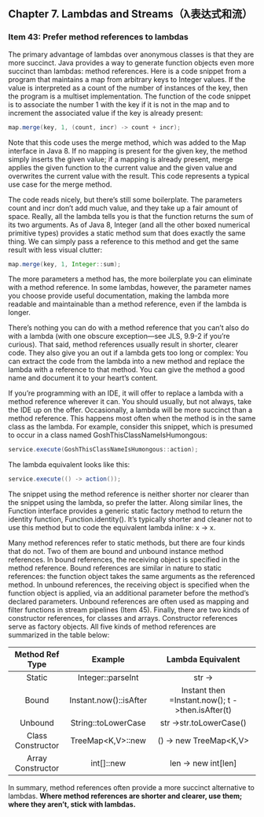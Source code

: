 ## Chapter 7. Lambdas and Streams（λ表达式和流）

### Item 43: Prefer method references to lambdas

The primary advantage of lambdas over anonymous classes is that they are more succinct. Java provides a way to generate function objects even more succinct than lambdas: method references. Here is a code snippet from a program that maintains a map from arbitrary keys to Integer values. If the value is interpreted as a count of the number of instances of the key, then the program is a multiset implementation. The function of the code snippet is to associate the number 1 with the key if it is not in the map and to increment the associated value if the key is already present:

```java
map.merge(key, 1, (count, incr) -> count + incr);
```

Note that this code uses the merge method, which was added to the Map interface in Java 8. If no mapping is present for the given key, the method simply inserts the given value; if a mapping is already present, merge applies the given function to the current value and the given value and overwrites the current value with the result. This code represents a typical use case for the merge method.

The code reads nicely, but there’s still some boilerplate. The parameters count and incr don’t add much value, and they take up a fair amount of space. Really, all the lambda tells you is that the function returns the sum of its two arguments. As of Java 8, Integer (and all the other boxed numerical primitive types) provides a static method sum that does exactly the same thing. We can simply pass a reference to this method and get the same result with less visual clutter:

```java
map.merge(key, 1, Integer::sum);
```

The more parameters a method has, the more boilerplate you can eliminate with a method reference. In some lambdas, however, the parameter names you choose provide useful documentation, making the lambda more readable and maintainable than a method reference, even if the lambda is longer.

There’s nothing you can do with a method reference that you can’t also do with a lambda (with one obscure exception—see JLS, 9.9-2 if you’re curious). That said, method references usually result in shorter, clearer code. They also give you an out if a lambda gets too long or complex: You can extract the code from the lambda into a new method and replace the lambda with a reference to that method. You can give the method a good name and document it to your heart’s content.

If you’re programming with an IDE, it will offer to replace a lambda with a method reference wherever it can. You should usually, but not always, take the IDE up on the offer. Occasionally, a lambda will be more succinct than a method reference. This happens most often when the method is in the same class as the lambda. For example, consider this snippet, which is presumed to occur in a class named GoshThisClassNameIsHumongous:

```java
service.execute(GoshThisClassNameIsHumongous::action);
```

The lambda equivalent looks like this:

```java
service.execute(() -> action());
```

The snippet using the method reference is neither shorter nor clearer than the snippet using the lambda, so prefer the latter. Along similar lines, the Function interface provides a generic static factory method to return the identity function, Function.identity(). It’s typically shorter and cleaner not to use this method but to code the equivalent lambda inline: x -> x.

Many method references refer to static methods, but there are four kinds that do not. Two of them are bound and unbound instance method references. In bound references, the receiving object is specified in the method reference. Bound references are similar in nature to static references: the function object takes the same arguments as the referenced method. In unbound references, the receiving object is specified when the function object is applied, via an additional parameter before the method’s declared parameters. Unbound references are often used as mapping and filter functions in stream pipelines (Item 45). Finally, there are two kinds of constructor references, for classes and arrays. Constructor references serve as factory objects. All five kinds of method references are summarized in the table below:

|    Method Ref Type    |       Example       |      Lambda Equivalent     |
|:-------:|:-------:|:-------:|
|   Static  |     Integer::parseInt    |   str ->   |
|   Bound  |     Instant.now()::isAfter    |   Instant then =Instant.now(); t ->then.isAfter(t)   |
|   Unbound  |     String::toLowerCase    |   str ->str.toLowerCase()   |
|   Class Constructor  |     TreeMap<K,V>::new    |   () -> new TreeMap<K,V>   |
|   Array Constructor  |     int[]::new    |   len -> new int[len]   |

In summary, method references often provide a more succinct alternative to lambdas. **Where method references are shorter and clearer, use them; where they aren’t, stick with lambdas.**  
